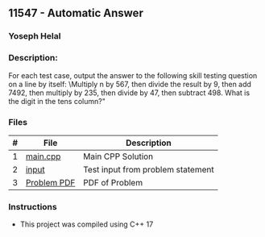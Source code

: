 ## 11547 - Automatic Answer
### Yoseph Helal 
### Description:

For each test case, output the answer to the following skill testing question on a line by itself:
\Multiply n by 567, then divide the result by 9, then add 7492, then multiply by 235, then divide
by 47, then subtract 498. What is the digit in the tens column?"

### Files

|   #   | File                       | Description                                                |
| :---: | -------------------------- | ---------------------------------------------------------- |
|   1   | [main.cpp](./main.cpp)     | Main CPP Solution                                             |
|   2   | [input](./input.txt)       | Test input from problem statement                     |
|   3   | [Problem PDF](./11547.pdf) | PDF of Problem                             |


### Instructions

- This project was compiled using C++ 17